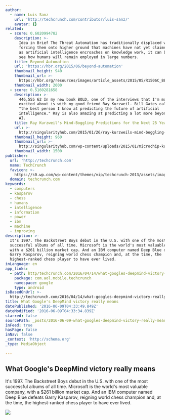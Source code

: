 ```yaml
---
author:
  - name: Luis Sanz
    url: 'http://techcrunch.com/contributor/luis-sanz/'
    avatar: {}
related:
  - score: 0.6020994782
    description: >-
      Idea in Brief The Threat Automation has traditionally displaced workers,
      forcing them onto higher ground that machines have not yet claimed. Today,
      as artificial intelligence encroaches on knowledge work, it can be hard to
      see how humans will remain employed in large numbers.
    title: Beyond Automation
    url: 'https://hbr.org/2015/06/beyond-automation'
    thumbnail_height: 940
    thumbnail_url: >-
      https://hbr.org/resources/images/article_assets/2015/05/R1506C_BENNETT_DAVENPORT.jpg
    thumbnail_width: 2000
  - score: 0.5160281658
    description: >-
      446,555 62 In my new book BOLD, one of the interviews that I'm most
      excited about is with my good friend Ray Kurzweil. Bill Gates calls Ray,
      "the best person I know at predicting the future of artificial
      intelligence." Ray is also amazing at predicting a lot more beyond just
      AI.
    title: Ray Kurzweil's Mind-Boggling Predictions for the Next 25 Years
    url: >-
      http://singularityhub.com/2015/01/26/ray-kurzweils-mind-boggling-predictions-for-the-next-25-years/
    thumbnail_height: 960
    thumbnail_url: >-
      http://singularityhub.com/wp-content/uploads/2015/01/microchip-kurzweil-predictions-3.jpg
    thumbnail_width: 1500
publisher:
  url: 'http://techcrunch.com'
  name: TechCrunch
  favicon: >-
    https://s0.wp.com/wp-content/themes/vip/techcrunch-2013/assets/images/favicon.ico
  domain: techcrunch.com
keywords:
  - computers
  - kasparov
  - chess
  - humans
  - intelligence
  - information
  - power
  - ibm
  - machine
  - improving
description: >-
  It's 1997. The Backstreet Boys debut in the U.S. with one of the most
  successful albums of all time. Microsoft is the world's most valuable company,
  with a $261 billion market cap. And an IBM computer named Deep Blue defeats
  Garry Kasparov, reigning world chess champion and, at the time, the
  highest-ranked chess player to have ever lived.
inLanguage: en
app_links:
  - path: http/techcrunch.com/2016/04/14/what-googles-deepmind-victory-really-means/
    package: com.aol.mobile.techcrunch
    namespace: google
    type: android
isBasedOnUrl: >-
  http://techcrunch.com/2016/04/14/what-googles-deepmind-victory-really-means/?ncid=rss&utm_source=feedburner&utm_medium=feed&utm_campaign=Feed%3A+Techcrunch+%28TechCrunch%29&utm_content=FaceBook&sr_share=facebook
title: What Google's DeepMind victory really means
datePublished: '2016-06-09T04:33:49.849Z'
dateModified: '2016-06-09T04:33:34.839Z'
starred: false
sourcePath: _posts/2016-06-09-what-googles-deepmind-victory-really-means.md
inFeed: true
hasPage: false
inNav: false
_context: 'http://schema.org'
_type: MediaObject

---
```

<article style=""><h1>What Google's DeepMind victory really means</h1><p>It's 1997. The Backstreet Boys debut in the U.S. with one of the most successful albums of all time. Microsoft is the world's most valuable company, with a $261 billion market cap. And an IBM computer named Deep Blue defeats Garry Kasparov, reigning world chess champion and, at the time, the highest-ranked chess player to have ever lived.</p><img src="https://tctechcrunch2011.files.wordpress.com/2016/04/dec5480de159431a93c5674aa3e6adc0.jpg?w=764&amp;h=400&amp;crop=1" /></article>